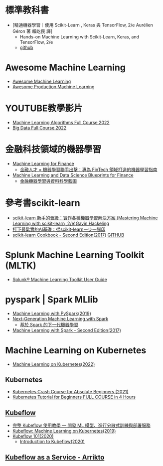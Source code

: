 # 標準教科書
- [精通機器學習｜使用 Scikit-Learn , Keras 與 TensorFlow, 2/e Aurélien Géron 著 賴屹民 譯]
  - Hands-on Machine Learning with Scikit-Learn, Keras, and TensorFlow, 2/e
  - [github](https://github.com/ageron/handson-ml2)

# Awesome Machine Learning
- [Awesome Machine Learning](https://github.com/josephmisiti/awesome-machine-learning)
- [Awesome Production Machine Learning](https://github.com/EthicalML/awesome-production-machine-learning)

# YOUTUBE教學影片
- [Machine Learning Algorithms Full Course 2022](https://www.youtube.com/watch?v=7kyNYMwfYdw)
- [Big Data Full Course 2022 ](https://www.youtube.com/watch?v=KCEPoPJ8sWw)

# 金融科技領域的機器學習
- [Machine Learning for Finance]()
  - [金融人才 × 機器學習聯手出擊：專為 FinTech 領域打造的機器學習指南 ](https://www.tenlong.com.tw/products/9789864345380?list_name=sp) 
- [Machine Learning and Data Science Blueprints for Finance]()
  - [金融機器學習與資料科學藍圖](https://www.tenlong.com.tw/products/9786263240629?list_name=srh) 
# 參考書scikit-learn
- [scikit-learn 新手的晉級：實作各種機器學習解決方案 (Mastering Machine Learning with scikit-learn, 2/e)Gavin Hackeling](https://www.tenlong.com.tw/products/9789864344840)
- [打下最紮實的AI基礎：從scikit-learn一步一腳印](https://www.books.com.tw/products/0010816766?sloc=main)
- [scikit-learn Cookbook - Second Edition(2017)](https://www.packtpub.com/product/scikit-learn-cookbook-second-edition/9781787286382) [GITHUB](https://github.com/packtpublishing/scikit-learn-cookbook-second-edition)

#  Splunk Machine Learning Toolkit (MLTK)
- [Splunk® Machine Learning Toolkit User Guide](https://docs.splunk.com/Documentation/MLApp/5.3.1/User/WelcometoMLTK)

# pyspark | Spark MLlib
- [Machine Learning with PySpark(2019)](https://github.com/Apress/machine-learning-with-pyspark)
- [Next-Generation Machine Learning with Spark](https://link.springer.com/book/10.1007/978-1-4842-5669-5)
  - [基於 Spark 的下一代機器學習](https://www.tenlong.com.tw/products/9787111681250?list_name=srh) 
- [Machine Learning with Spark - Second Edition(2017)](https://www.packtpub.com/product/machine-learning-with-spark-second-edition/9781785889936)

# Machine Learning on Kubernetes
- [Machine Learning on Kubernetes(2022)](https://www.packtpub.com/product/machine-learning-on-kubernetes/9781803241807)

## Kubernetes
- [Kubernetes Crash Course for Absolute Beginners (2021)](https://www.youtube.com/watch?v=s_o8dwzRlu4)
- [Kubernetes Tutorial for Beginners FULL COURSE in 4 Hours](https://www.youtube.com/watch?v=X48VuDVv0do&t=4s)

## [Kubeflow](https://www.kubeflow.org/)
- [完整 Kubeflow 使用教學 — 開發 ML 模型、進行分散式訓練與部署服務](https://blog.infuseai.io/%E5%AE%8C%E6%95%B4-kubeflow-%E4%BD%BF%E7%94%A8%E6%95%99%E5%AD%B8-%E9%96%8B%E7%99%BC-ml-%E6%A8%A1%E5%9E%8B-%E9%80%B2%E8%A1%8C%E5%88%86%E6%95%A3%E5%BC%8F%E8%A8%93%E7%B7%B4%E8%88%87%E9%83%A8%E7%BD%B2%E6%9C%8D%E5%8B%99-ca1348b1cb8b)
- [Kubeflow: Machine Learning on Kubernetes(2019)](https://www.youtube.com/watch?v=HBxyLnEzyhw)
- [Kubeflow 101(2020)](https://www.youtube.com/playlist?list=PLIivdWyY5sqLS4lN75RPDEyBgTro_YX7x)
  - [Introduction to Kubeflow(2020)](https://www.youtube.com/watch?v=cTZArDgbIWw&list=PLIivdWyY5sqLS4lN75RPDEyBgTro_YX7x)

## [Kubeflow as a Service - Arrikto](https://www.arrikto.com/kubeflow-as-a-service/)
